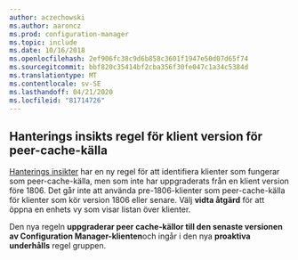 ```yaml
---
author: aczechowski
ms.author: aaroncz
ms.prod: configuration-manager
ms.topic: include
ms.date: 10/16/2018
ms.openlocfilehash: 2ef906fc38c9d6b858c3601f1947e50d07d65f74
ms.sourcegitcommit: bbf820c35414bf2cba356f30fe047c1a34c5384d
ms.translationtype: MT
ms.contentlocale: sv-SE
ms.lasthandoff: 04/21/2020
ms.locfileid: "81714726"
---
```

## <a name="management-insights-rule-for-peer-cache-source-client-version"></a><a name="bkmk_insights"></a>Hanterings insikts regel för klient version för peer-cache-källa
<!-- 1358008 -->

  [Hanterings insikter](../../../servers/manage/management-insights.md) har en ny regel för att identifiera klienter som fungerar som peer-cache-källa, men som inte har uppgraderats från en klient version före 1806.  Det går inte att använda pre-1806-klienter som peer-cache-källa för klienter som kör version 1806 eller senare. Välj **vidta åtgärd** för att öppna en enhets vy som visar listan över klienter. 

Den nya regeln **uppgraderar peer cache-källor till den senaste versionen av Configuration Manager-klienten**och ingår i den nya **proaktiva underhålls** regel gruppen.




